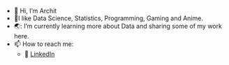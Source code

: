 - 👋 Hi, I’m Archit
- 💞️I like Data Science, Statistics, Programming, Gaming and Anime.
- 🌏: I’m currently learning more about Data and sharing some of my work here.
- 📫 How to reach me:
  - :office: [LinkedIn](https://www.linkedin.com/in/archit-joshi-a27627172/)
     
  




